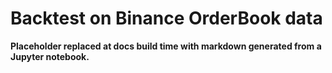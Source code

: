 # Backtest on Binance OrderBook data

**Placeholder replaced at docs build time with markdown generated from a Jupyter notebook.**
